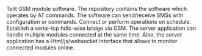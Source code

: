 Telit GSM module software. The repository contains the software which operates by AT commands. The software can send/receive SMSs with configuration or commands. Connect or perform operations on schedule. Establish a serial-tcp hdlc-wise bridge via GSM. The server application can handle multiple modules connected at the same time. Also, the server application has a Html/js/websocket interface that allows to monitor connected modules online.
